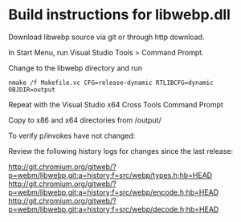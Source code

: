 # Build instructions for libwebp.dll 

Download libwebp source via git or through http download.

In Start Menu, run Visual Studio Tools > Command Prompt.

Change to the libwebp directory and run 

    nmake /f Makefile.vc CFG=release-dynamic RTLIBCFG=dynamic OBJDIR=output

Repeat with the
Visual Studio x64 Cross Tools Command Prompt


Copy to x86 and x64 directories from /output/

To verify p/invokes have not changed:

Review the following history logs for changes since the last release:

http://git.chromium.org/gitweb/?p=webm/libwebp.git;a=history;f=src/webp/types.h;hb=HEAD
http://git.chromium.org/gitweb/?p=webm/libwebp.git;a=history;f=src/webp/encode.h;hb=HEAD
http://git.chromium.org/gitweb/?p=webm/libwebp.git;a=history;f=src/webp/decode.h;hb=HEAD
